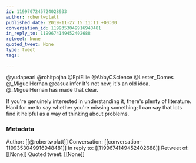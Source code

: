 ```yaml
---
id: 1199707245724028933
author: robertwplatt
published_date: 2019-11-27 15:11:11 +00:00
conversation_id: 1199353049916948481
in_reply_to: 1199674149452402688
retweet: None
quoted_tweet: None
type: tweet
tags:

---
```


@yudapearl @rohitpojha @EpiEllie @AbbyCScience @Lester_Domes @_MiguelHernan @casualinfer It's not new, it's an old idea. @_MiguelHernan has made that clear.

If you're genuinely interested in understanding it, there's plenty of literature.  Hard for me to say whether you're missing something; I can say that lots find it helpful as a way of thinking about problems.

### Metadata

Author: [[@robertwplatt]]
Conversation: [[conversation-1199353049916948481]]
In reply to: [[1199674149452402688]]
Retweet of: [[None]]
Quoted tweet: [[None]]
